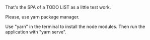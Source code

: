 That's the SPA of a TODO LIST as a little test work.

Please, use yarn package manager.

Use "yarn" in the terminal to install the node modules. Then run the application with "yarn serve".
